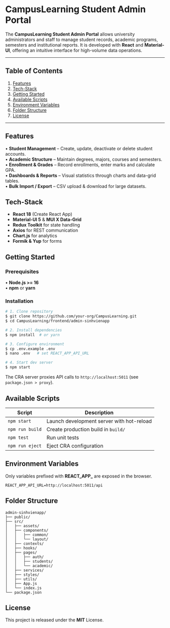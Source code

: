# CampusLearning Student Admin Portal

The **CampusLearning Student Admin Portal** allows university administrators and staff to manage student records, academic programs, semesters and institutional reports. It is developed with **React** and **Material-UI**, offering an intuitive interface for high-volume data operations.

---

## Table of Contents
1. [Features](#features)
2. [Tech-Stack](#tech-stack)
3. [Getting Started](#getting-started)
4. [Available Scripts](#available-scripts)
5. [Environment Variables](#environment-variables)
6. [Folder Structure](#folder-structure)
7. [License](#license)

---

## Features
• **Student Management** – Create, update, deactivate or delete student accounts.  
• **Academic Structure** – Maintain degrees, majors, courses and semesters.  
• **Enrollment & Grades** – Record enrollments, enter marks and calculate GPA.  
• **Dashboards & Reports** – Visual statistics through charts and data-grid tables.  
• **Bulk Import / Export** – CSV upload & download for large datasets.  

## Tech-Stack
* **React 18** (Create React App)  
* **Material-UI 5** & **MUI X Data-Grid**  
* **Redux Toolkit** for state handling  
* **Axios** for REST communication  
* **Chart.js** for analytics  
* **Formik & Yup** for forms  

## Getting Started

### Prerequisites
• **Node.js >= 16**  
• **npm** or **yarn**

### Installation
```bash
# 1. Clone repository
$ git clone https://github.com/your-org/CampusLearning.git
$ cd CampusLearning/frontend/admin-sinhvienapp

# 2. Install dependencies
$ npm install  # or yarn

# 3. Configure environment
$ cp .env.example .env
$ nano .env   # set REACT_APP_API_URL

# 4. Start dev server
$ npm start
```
The CRA server proxies API calls to `http://localhost:5011` (see `package.json > proxy`).

## Available Scripts
Script | Description
------ | -----------
`npm start` | Launch development server with hot-reload
`npm run build` | Create production build in `build/`
`npm test` | Run unit tests
`npm run eject` | Eject CRA configuration

## Environment Variables
Only variables prefixed with **REACT_APP_** are exposed in the browser.
```
REACT_APP_API_URL=http://localhost:5011/api
```

## Folder Structure
```
admin-sinhvienapp/
├── public/
├── src/
│   ├── assets/
│   ├── components/
│   │   ├── common/
│   │   └── layout/
│   ├── contexts/
│   ├── hooks/
│   ├── pages/
│   │   ├── auth/
│   │   ├── students/
│   │   └── academic/
│   ├── services/
│   ├── styles/
│   ├── utils/
│   ├── App.js
│   └── index.js
└── package.json
```

## License
This project is released under the **MIT** License. 